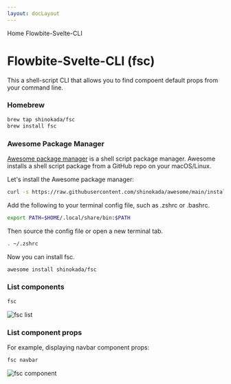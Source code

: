 ```yaml
---
layout: docLayout
---
```


<script>
  import Htwo from '../utils/Htwo.svelte'
  import { Breadcrumb, BreadcrumbItem } from '$lib'
  import { Home } from 'svelte-heros'
</script>

<Breadcrumb>
  <BreadcrumbItem href="/" icon={Home} variation="solid">Home</BreadcrumbItem>
  <BreadcrumbItem>Flowbite-Svelte-CLI</BreadcrumbItem>
</Breadcrumb>

<h1 class="text-3xl w-full dark:text-white pt-8 pb-4">Flowbite-Svelte-CLI (fsc)</h1>

<p>This a shell-script CLI that allows you to find compoent default props from your command line.</p>

<Htwo label="Installation" />

<h3 class='text-xl w-full dark:text-white py-4'>Homebrew</h3>

```sh
brew tap shinokada/fsc
brew install fsc
```

<h3 class='text-xl w-full dark:text-white py-4'>Awesome Package Manager</h3>

<p><a class="text-blue-700" href="https://github.com/shinokada/awesome">Awesome package manager</a> is a shell script package manager. Awesome installs a shell script package from a GitHub repo on your macOS/Linux.</p>

<p>Let's install the Awesome package manager:</p>

```sh
curl -s https://raw.githubusercontent.com/shinokada/awesome/main/install | bash -s install
```

<p>Add the following to your terminal config file, such as .zshrc or .bashrc.</p>

```sh
export PATH=$HOME/.local/share/bin:$PATH
```

<p>Then source the config file or open a new terminal tab.</p>

```sh
. ~/.zshrc
```

<p>Now you can install fsc.</p>

```sh
awesome install shinokada/fsc
```

<Htwo label="How to use it" />

<h3 class='text-xl w-full dark:text-white py-4'>List components</h3>

```sh
fsc
```

<img src="/images/fsc.png" alt="fsc list" />

<h3 class='text-xl w-full dark:text-white py-4'>List component props</h3>

<p>For example, displaying navbar component props:

```sh
fsc navbar
```

<img src="/images/fsc-component.png" alt="fsc component" />

